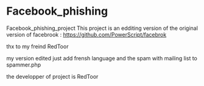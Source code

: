 # Facebook_phishing
Facebook_phishing_project
This project is an edditing version of the original version of facebrook :
https://github.com/PowerScript/facebrok

thx to my freind RedToor

my version edited just add frensh language and the spam with mailing list to spammer.php 

the developper of project is RedToor 

